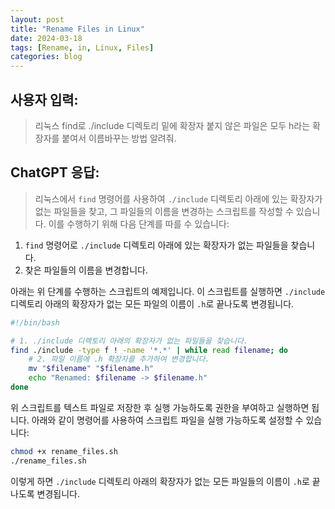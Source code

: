 ```yaml
---
layout: post
title: "Rename Files in Linux"
date: 2024-03-18
tags: [Rename, in, Linux, Files]
categories: blog
---
```


## 사용자 입력:
> 리눅스 find로   ./include 디렉토리 밑에 확장자 붙지 않은 파일은 모두 h라는 확장자를 붙여서 이름바꾸는 방법 알려줘.

## ChatGPT 응답:
> 리눅스에서 `find` 명령어를 사용하여 `./include` 디렉토리 아래에 있는 확장자가 없는 파일들을 찾고, 그 파일들의 이름을 변경하는 스크립트를 작성할 수 있습니다. 이를 수행하기 위해 다음 단계를 따를 수 있습니다:

1. `find` 명령어로 `./include` 디렉토리 아래에 있는 확장자가 없는 파일들을 찾습니다.
2. 찾은 파일들의 이름을 변경합니다.

아래는 위 단계를 수행하는 스크립트의 예제입니다. 이 스크립트를 실행하면 `./include` 디렉토리 아래의 확장자가 없는 모든 파일의 이름이 `.h`로 끝나도록 변경됩니다.

```bash
#!/bin/bash

# 1. ./include 디렉토리 아래의 확장자가 없는 파일들을 찾습니다.
find ./include -type f ! -name '*.*' | while read filename; do
    # 2. 파일 이름에 .h 확장자를 추가하여 변경합니다.
    mv "$filename" "$filename.h"
    echo "Renamed: $filename -> $filename.h"
done
```

위 스크립트를 텍스트 파일로 저장한 후 실행 가능하도록 권한을 부여하고 실행하면 됩니다. 아래와 같이 명령어를 사용하여 스크립트 파일을 실행 가능하도록 설정할 수 있습니다:

```bash
chmod +x rename_files.sh
./rename_files.sh
```

이렇게 하면 `./include` 디렉토리 아래의 확장자가 없는 모든 파일들의 이름이 `.h`로 끝나도록 변경됩니다.

